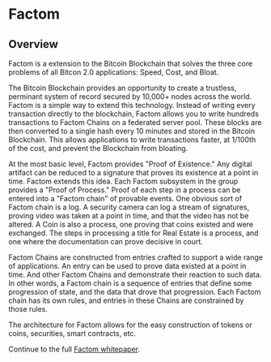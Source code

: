 Factom
=============

Overview
--------

Factom is a extension to the Bitcoin Blockchain that solves the three core problems of all Bitcon 2.0 applications: Speed, Cost, and Bloat.

The Bitcoin Blockchain provides an opportunity to create a trustless, perminant system of record secured by 10,000+ nodes across the world. Factom is a simple way to extend this technology. Instead of writing every transaction directly to the blockchain, Factom allows you to write hundreds transactions to Factom Chains on a federated server pool. These blocks are then converted to a single hash every 10 minutes and stored in the Bitcoin Blockchain. This allows applications to write transactions faster, at 1/100th of the cost, and prevent the Blockchain from bloating. 

At the most basic level, Factom provides "Proof of Existence."  Any digital artifact can be reduced to a signature that proves its existence at a point in time. Factom extends this idea.  Each Factom subsystem in the group provides a "Proof of Process."  Proof of each step in a process can be entered into a "Factom chain" of provable events.  One obvious sort of Factom chain is a log.  A security camera can log a stream of signatures, proving video was taken at a point in time, and that the video has not be altered.  A Coin is also a process, one proving that coins existed and were exchanged.  The steps in processing a title for Real Estate is a process, and one where the documentation can prove decisive in court.  

Factom Chains are constructed from entries crafted to support a wide range of applications.  An entry can be used to prove data existed at a point in time.  And other Factom Chains and demonstrate their reaction to such data.  In other words, a Factom chain is a sequence of entries that define some progression of state, and the data that drove that progression.  Each Factom chain has its own rules, and entries in these Chains are constrained by those rules.  

The architecture for Factom allows for the easy construction of tokens or coins, securities, smart contracts, etc.

Continue to the full [Factom whitepaper](https://github.com/FactomProject/FactomDocs/blob/master/whitepaper.md).  
